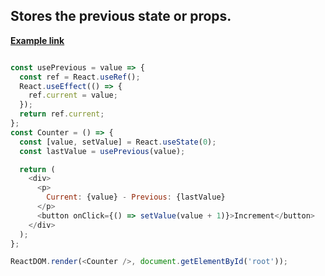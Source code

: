 ## Stores the previous state or props.







**[Example link](https://codepen.io/pen/?&prefill_data_id=5ba85924-f0e4-4119-9948-197328c20f7b)**



```javascript

const usePrevious = value => {
  const ref = React.useRef();
  React.useEffect(() => {
    ref.current = value;
  });
  return ref.current;
};
const Counter = () => {
  const [value, setValue] = React.useState(0);
  const lastValue = usePrevious(value);

  return (
    <div>
      <p>
        Current: {value} - Previous: {lastValue}
      </p>
      <button onClick={() => setValue(value + 1)}>Increment</button>
    </div>
  );
};

ReactDOM.render(<Counter />, document.getElementById('root'));

```